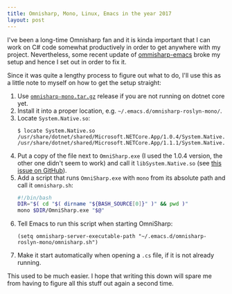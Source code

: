 ```yaml
---
title: Omnisharp, Mono, Linux, Emacs in the year 2017
layout: post
---
```


I've been a long-time Omnisharp fan and it is kinda important that I
can work on C# code somewhat productively in order to get anywhere with my project. Nevertheless, some recent update of [ommisharp-emacs]() broke my setup and hence I set out in order to fix it.

Since it was quite a lengthy process to figure out what to do, I'll use this as a little note  to myself on how to get the setup straight:

1. Use [`omnisharp-mono.tar.gz`](https://github.com/OmniSharp/omnisharp-roslyn/releases) release if you are not running on dotnet core yet.
2. Install it into a proper location, e.g. `~/.emacs.d/omnisharp-roslyn-mono/`.
3. Locate `System.Native.so`:
   ```
   $ locate System.Native.so
   /usr/share/dotnet/shared/Microsoft.NETCore.App/1.0.4/System.Native.so
   /usr/share/dotnet/shared/Microsoft.NETCore.App/1.1.1/System.Native.so
   ```
4. Put a copy of the file next to `OmniSharp.exe` (I used the 1.0.4 version, the other one didn't seem to work) and call it `libSystem.Native.so` (see [this issue on GitHub](https://github.com/OmniSharp/omnisharp-roslyn/issues/600)).
5. Add a script that runs `OmniSharp.exe` with `mono` from its absolute path and call it `omnisharp.sh`:
   ```bash
   #!/bin/bash
   DIR="$( cd "$( dirname "${BASH_SOURCE[0]}" )" && pwd )"
   mono $DIR/OmniSharp.exe "$@"
   ```
6. Tell Emacs to run this script when starting OmniSharp:
   ```elisp
   (setq omnisharp-server-executable-path "~/.emacs.d/omnisharp-roslyn-mono/omnisharp.sh")
   ```
7. Make it start automatically when opening a `.cs` file, if it is not already running.


This used to be much easier. I hope that writing this down will spare me from having to figure all this stuff out again a second time.

